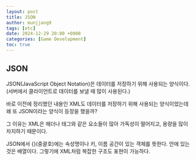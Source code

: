 ```yaml
---
layout: post
title: JSON
author: munjjang9
tags: [etc]
date: 2024-12-29 20:00 +0900
categories: [Game Development]
toc: true
---
```


## JSON

JSON(JavaScript Object Notation)은 데이터를 저장하기 위해 사용되는 양식이다.(서버에서 클라이언트로 데이터를 보낼 때 많이 사용된다.)

바로 이전에 정리했던 내용인 XML도 데이터를 저장하기 위해 사용되는 양식이었는데 왜 또 JSON이라는 양식이 등장을 했을까?

그 이유는 XML은 헤더나 태그와 같은 요소들이 많아 가독성이 떨어지고, 용량을 많이 차지하기 때문이다.

JSON에서 {}(중괄호)에는 속성명이나 키, 이름 공간이 있는 객체를 뜻한다. [](대괄호)안에 있는 것은 배열이다. 그렇기에 XML처럼 복잡한 구조도 표현이 가능하다.